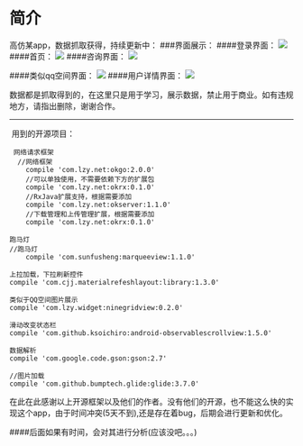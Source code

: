 ﻿# 简介

高仿某app，数据抓取获得，持续更新中：
###界面展示：
####登录界面：
![](http://ww1.sinaimg.cn/mw690/006jcGvzgw1f93rpi0f08j30u01hcdq2.jpg)
####首页：
![](http://ww1.sinaimg.cn/mw690/006jcGvzgw1f93qitz86tj30u01hc7gz.jpg )
####咨询界面：
![](http://ww2.sinaimg.cn/mw690/006jcGvzgw1f93qjhw5oej30u01hcn5k.jpg)

####类似qq空间界面：
![](http://ww4.sinaimg.cn/mw690/006jcGvzgw1f93q1fk34yj30u01hcdoc.jpg)
####用户详情界面：
![](http://ww1.sinaimg.cn/mw690/006jcGvzgw1f93qjt01kqj30u01hcqb4.jpg)

数据都是抓取得到的，在这里只是用于学习，展示数据，禁止用于商业。如有违规地方，请指出删除，谢谢合作。


----------
 用到的开源项目：
```
 网络请求框架
  //网络框架
    compile 'com.lzy.net:okgo:2.0.0'
    //可以单独使用，不需要依赖下方的扩展包
    compile 'com.lzy.net:okrx:0.1.0'
    //RxJava扩展支持，根据需要添加
    compile 'com.lzy.net:okserver:1.1.0'
    //下载管理和上传管理扩展，根据需要添加
    compile 'com.lzy.net:okrx:0.1.0'
```

```
跑马灯
//跑马灯
    compile 'com.sunfusheng:marqueeview:1.1.0'
```

```
上拉加载，下拉刷新控件
compile 'com.cjj.materialrefeshlayout:library:1.3.0'
```

```
类似于QQ空间图片展示
compile 'com.lzy.widget:ninegridview:0.2.0'
```

```
滑动改变状态栏
compile 'com.github.ksoichiro:android-observablescrollview:1.5.0'
```

```
数据解析
compile 'com.google.code.gson:gson:2.7'
```

```
//图片加载
compile 'com.github.bumptech.glide:glide:3.7.0'
```
在此在此感谢以上开源框架以及他们的作者。没有他们的开源，也不能这么快的实现这个app，由于时间冲突(5天不到),还是存在着bug，后期会进行更新和优化。

####后面如果有时间，会对其进行分析(应该没吧。。。)





